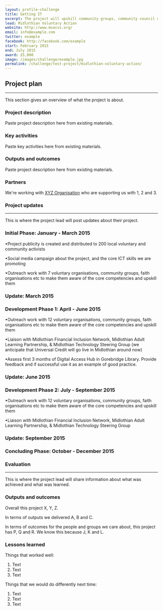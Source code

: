 ```yaml
---
layout: profile-challenge
title: Getting IT
excerpt: The project will upskill community groups, community council members, self-help groups, faith organisations, and anchor organisations to support people with little or no experience to access the internet.
lead: Midlothian Voluntary Action 
website: http://www.mvacvs.org/ 
email: info@example.com
twitter: example
facebook: http://facebook.com/example
start: February 2015
end: July 2015
award: £5,000
image: /images/challenge/example.jpg
permalink: /challenge/test-project/midlothian-voluntary-action/ 
---
```


## Project plan

---

This section gives an overview of what the project is about.

### Project description

Paste project description here from existing materials.

### Key activities

Paste key activities here from existing materials.

### Outputs and outcomes

Paste project description here from existing materials.

### Partners

We're working with [XYZ Organisation](/charter/xyz-org/) who are supporting us with 1, 2 and 3.


### Project updates

---

This is where the project lead will post updates about their project.

### Initial Phase: January - March 2015

•Project publicity is created and distributed to 200 local voluntary and community activists  

•Social media campaign about the project, and the core ICT skills we are promoting 

•Outreach work with 7 voluntary organisations, community groups, faith organisations etc to make them aware of the core competencies and upskill them


### Update: March 2015

### Development Phase 1: April - June 2015 

•Outreach work with 12 voluntary organisations, community groups, faith organisations etc to make them aware of the core competencies and upskill them 

•Liaison with Midlothian Financial Inclusion Network, Midlothian Adult Learning Partnership, & Midlothian Technology Steering Group (we anticipate that Universal Credit will go live in Midlothian around now) 

•Assess first 3 months of Digital Access Hub in Gorebridge Library. Provide feedback and if successful use it as an example of good practice.

### Update: June 2015 

### Development Phase 2: July - September 2015

•Outreach work with 12 voluntary organisations, community groups, faith organisations etc to make them aware of the core competencies and upskill them 

•Liaison with Midlothian Financial Inclusion Network, Midlothian Adult Learning Partnership, & Midlothian Technology Steering Group

### Update: September 2015

### Concluding Phase: October - December 2015

### Evaluation

---

This is where the project lead will share information about what was achieved and what was learned.

### Outputs and outcomes

Overall this project X, Y, Z.

In terms of outputs we delivered A, B and C.

In terms of outcomes for the people and groups we care about, this project has P, Q and R. We know this because J, K and L.

### Lessons learned

Things that worked well:

1. Text
2. Text
3. Text

Things that we would do differently next time:

1. Text
2. Text
3. Text
